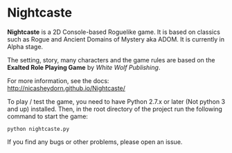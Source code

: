 # Nightcaste

**Nightcaste** is a 2D Console-based Roguelike game. It is based on classics such as Rogue and Ancient Domains of Mystery aka ADOM.
It is currently in Alpha stage.

The setting, story, many characters and the game rules are based on the **Exalted Role Playing Game** by *White Wolf Publishing*.

For more information, see the docs: http://nicasheydorn.github.io/Nightcaste/

To play / test the game, you need to have Python 2.7.x or later (Not python 3 and up) installed.
Then, in the root directory of the project run the following command to start the game:

`python nightcaste.py`

If you find any bugs or other problems, please open an issue.